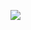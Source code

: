 <a href="https://codeclimate.com/github/LolFolUp/Project/maintainability"><img src="https://api.codeclimate.com/v1/badges/95b2242a2d7cff7e9994/maintainability" /></a>
